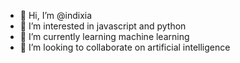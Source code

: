 - 👋 Hi, I’m @indixia
- 👀 I’m interested in javascript and python
- 🌱 I’m currently learning machine learning
- 💞️ I’m looking to collaborate on artificial intelligence

<!---
indixia/indixia is a ✨ special ✨ repository because its `README.md` (this file) appears on your GitHub profile.
You can click the Preview link to take a look at your changes.
--->
